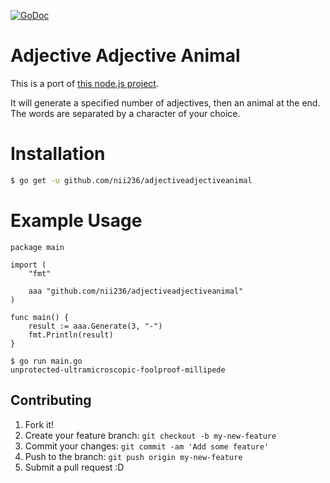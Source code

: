 [![GoDoc](https://godoc.org/github.com/nii236/adjectiveadjectiveanimal?status.svg)](https://godoc.org/github.com/nii236/adjectiveadjectiveanimal)

# Adjective Adjective Animal

This is a port of [this node.js project](https://github.com/a-type/adjective-adjective-animal/).

It will generate a specified number of adjectives, then an animal at the end. The words are separated by a character of your choice.

# Installation

```bash
$ go get -u github.com/nii236/adjectiveadjectiveanimal
```

# Example Usage

```
package main

import (
	"fmt"

	aaa "github.com/nii236/adjectiveadjectiveanimal"
)

func main() {
	result := aaa.Generate(3, "-")
	fmt.Println(result)
}
```

```
$ go run main.go
unprotected-ultramicroscopic-foolproof-millipede
```

## Contributing

1. Fork it!
2. Create your feature branch: `git checkout -b my-new-feature`
3. Commit your changes: `git commit -am 'Add some feature'`
4. Push to the branch: `git push origin my-new-feature`
5. Submit a pull request :D
